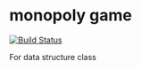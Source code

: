 # monopoly game
[![Build Status](https://travis-ci.org/yanmarques/monopoly-game.svg?branch=master)](https://travis-ci.org/yanmarques/aula-ed)
 
 For data structure class